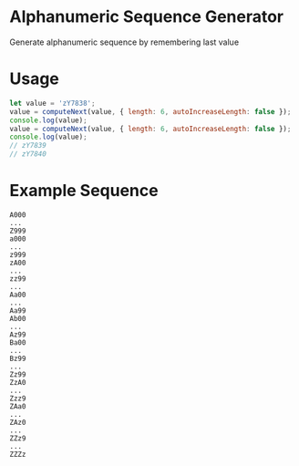 # Alphanumeric Sequence Generator

Generate alphanumeric sequence by remembering last value

# Usage

```javascript
let value = 'zY7838';
value = computeNext(value, { length: 6, autoIncreaseLength: false });
console.log(value);
value = computeNext(value, { length: 6, autoIncreaseLength: false });
console.log(value);
// zY7839
// zY7840
```

# Example Sequence

```
A000
...
Z999
a000
...
z999
zA00
...
zz99
...
Aa00
...
Aa99
Ab00
...
Az99
Ba00
...
Bz99
...
Zz99
ZzA0
...
Zzz9
ZAa0
...
ZAz0
...
ZZz9
...
ZZZz
```